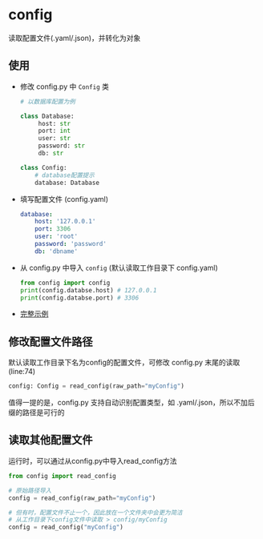 # config

读取配置文件(.yaml/.json)，并转化为对象  

## 使用

 - 修改 config.py 中 `Config` 类
   ```python
   # 以数据库配置为例
   
   class Database:
        host: str
        port: int
        user: str
        password: str
        db: str

   class Config:
       # database配置提示
       database: Database
   ``` 
 - 填写配置文件 (config.yaml)
   ```yaml
   database:
       host: '127.0.0.1'
       port: 3306
       user: 'root'
       password: 'password'
       db: 'dbname'
   ```
 - 从 config.py 中导入 `config` (默认读取工作目录下 config.yaml)
   ```python
   from config import config
   print(config.databse.host) # 127.0.0.1
   print(config.databse.port) # 3306
   ```

 - [完整示例](./example/config.py)

## 修改配置文件路径

默认读取工作目录下名为config的配置文件，可修改 config.py 末尾的读取 (line:74)
```python
config: Config = read_config(raw_path="myConfig")
```
值得一提的是，config.py 支持自动识别配置类型，如 .yaml/.json，所以不加后缀的路径是可行的

## 读取其他配置文件

运行时，可以通过从config.py中导入read_config方法
```python
from config import read_config

# 原始路径导入
config = read_config(raw_path="myConfig")

# 但有时，配置文件不止一个，因此放在一个文件夹中会更为简洁
# 从工作目录下config文件中读取 > config/myConfig
config = read_config("myConfig")
```


